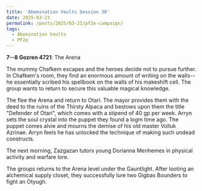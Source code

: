 ```yaml
---
title: 'Abomination Vaults Session 30'
date: 2025-03-23
permalink: /posts/2025/03-23/pf2e-campaign/
tags:
  - Abomination Vaults
  - PF2e
---
```



**7--8 Gozren 4721**: The Arena

The mummy Chafkem escapes and the heroes decide not to pursue further. In Chafkem's room, they find an enormous amount of writing on the walls--he essentially scribed his spellbook on the walls of his makeshift cell. The group wants to return to secure this valuable magical knowledge. 

The flee the Arena and return to Otari. The mayor provides them with the deed to the ruins of the Thirsty Alpaca and bestows upon them the title "Defender of Otari", which comes with a stipend of 40 gp per week. Arryn sets the soul crystal into the puppet they found a logm time ago. The puppet comes alvie and mourns the demise of his old master Volluk Azrinae. Arryn feels he has unlocked the technique of making such undead constructs.

The next morning, Zazgazan tutors young Dorianna Menhemes in physical activity and warfare lore.

The groups returns to the Arena level under the Gauntlight. After looting an alchemical supply closet, they successfully lure two Gigbas Bounders to fight an Otyugh.